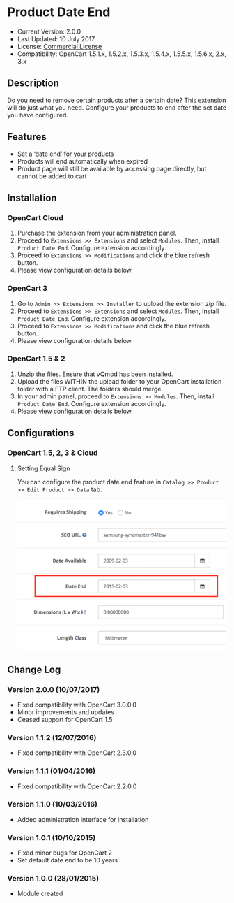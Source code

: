 # Product Date End

* Current Version: 2.0.0
* Last Updated: 10 July 2017
* License: [Commercial License][1]
* Compatibility: OpenCart 1.5.1.x, 1.5.2.x, 1.5.3.x, 1.5.4.x, 1.5.5.x, 1.5.6.x, 2.x, 3.x


[1]: https://www.marketinsg.com/usage-license

## Description

Do you need to remove certain products after a certain date? This extension will do just what you need. Configure your products to end after the set date you have configured.

## Features

* Set a ‘date end’ for your products
* Products will end automatically when expired
* Product page will still be available by accessing page directly, but cannot be added to cart

## Installation

### OpenCart Cloud

1. Purchase the extension from your administration panel.
2. Proceed to `Extensions >> Extensions` and select `Modules`. Then, install `Product Date End`. Configure extension accordingly.
3. Proceed to `Extensions >> Modifications` and click the blue refresh button.
4. Please view configuration details below.

### OpenCart 3

1. Go to `Admin >> Extensions >> Installer` to upload the extension zip file.
2. Proceed to `Extensions >> Extensions` and select `Modules`. Then, install `Product Date End`. Configure extension accordingly.
3. Proceed to `Extensions >> Modifications` and click the blue refresh button.
4. Please view configuration details below.

### OpenCart 1.5 & 2

1. Unzip the files. Ensure that vQmod has been installed.
2. Upload the files WITHIN the upload folder to your OpenCart installation folder with a FTP client. The folders should merge.
3. In your admin panel, proceed to `Extensions >> Modules`. Then, install `Product Date End`. Configure extension accordingly.
4. Please view configuration details below.

## Configurations

### OpenCart 1.5, 2, 3 & Cloud

1. Setting Equal Sign

	You can configure the product date end feature in `Catalog >> Product >> Edit Product >> Data` tab.

	![Screenshot](images/product_date_end/image-1.png)

## Change Log

### Version 2.0.0 (10/07/2017)
* Fixed compatibility with OpenCart 3.0.0.0
* Minor improvements and updates
* Ceased support for OpenCart 1.5
### Version 1.1.2 (12/07/2016)
* Fixed compatibility with OpenCart 2.3.0.0
### Version 1.1.1 (01/04/2016)
* Fixed compatibility with OpenCart 2.2.0.0
### Version 1.1.0 (10/03/2016)
* Added administration interface for installation
### Version 1.0.1 (10/10/2015)
* Fixed minor bugs for OpenCart 2
* Set default date end to be 10 years
### Version 1.0.0 (28/01/2015)
* Module created